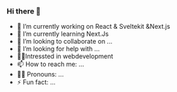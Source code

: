 ### Hi there 👋
- 🔭 I’m currently working on React & Sveltekit &Next.js
- 🌱 I’m currently learning Next.Js
- 👯 I’m looking to collaborate on ...
- 🤔 I’m looking for help with ...
- 🧑‍💻Intressted in webdevelopment
- 📫 How to reach me: ...
- 🧑‍😄 Pronouns: ...
- ⚡ Fun fact: ...
